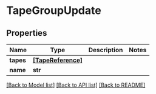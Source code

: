 # TapeGroupUpdate


## Properties
Name | Type | Description | Notes
------------ | ------------- | ------------- | -------------
**tapes** | [**[TapeReference]**](TapeReference.md) |  | 
**name** | **str** |  | 

[[Back to Model list]](../#documentation-for-models) [[Back to API list]](../#documentation-for-api-endpoints) [[Back to README]](../)


